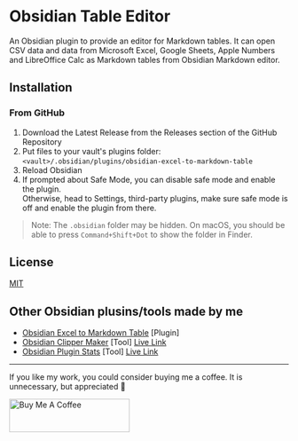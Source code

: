 # Obsidian Table Editor

An Obsidian plugin to provide an editor for Markdown tables. It can open CSV data and data from Microsoft Excel, Google Sheets, Apple Numbers and LibreOffice Calc as Markdown tables from Obsidian Markdown editor.

## Installation

### From GitHub

1. Download the Latest Release from the Releases section of the GitHub Repository
2. Put files to your vault's plugins folder: `<vault>/.obsidian/plugins/obsidian-excel-to-markdown-table`  
3. Reload Obsidian
4. If prompted about Safe Mode, you can disable safe mode and enable the plugin.  
    Otherwise, head to Settings, third-party plugins, make sure safe mode is off and enable the plugin from there.

> Note: The `.obsidian` folder may be hidden. On macOS, you should be able to press `Command+Shift+Dot` to show the folder in Finder.

## License
[MIT](LICENSE)

## Other Obsidian plusins/tools made by me

- [Obsidian Excel to Markdown Table](https://github.com/ganesshkumar/obsidian-excel-to-markdown-table) [Plugin]
- [Obsidian Clipper Maker](https://github.com/ganesshkumar/obsidian-bookmarklet-maker) [Tool] [Live Link](https://obsidian-clipper-maker.vercel.app/)
- [Obsidian Plugin Stats](https://github.com/ganesshkumar/obsidian-plugins-stats-ui) [Tool] [Live Link](https://obsidian-plugin-stats.vercel.app/)

---

If you like my work, you could consider buying me a coffee. It is unnecessary, but appreciated 🙂

<a href="https://www.buymeacoffee.com/ganesshkumar" target="_blank"><img src="https://cdn.buymeacoffee.com/buttons/v2/default-violet.png" alt="Buy Me A Coffee" style="height: 60px !important;width: 217px !important;" ></a>